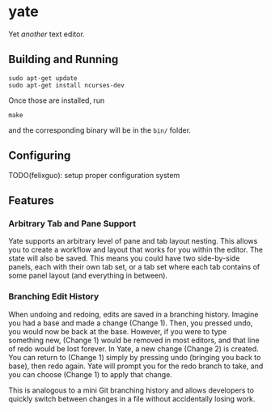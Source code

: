 # yate

Yet _another_ text editor.

## Building and Running
```
sudo apt-get update
sudo apt-get install ncurses-dev
```

Once those are installed, run
```
make
```
and the corresponding binary will be in the `bin/` folder.

## Configuring

TODO(felixguo): setup proper configuration system

## Features

### Arbitrary Tab and Pane Support

Yate supports an arbitrary level of pane and tab layout nesting. This allows
you to create a workflow and layout that works for you within the editor. The
state will also be saved. This means you could have two side-by-side panels,
each with their own tab set, or a tab set where each tab contains of some panel
layout (and everything in between).

### Branching Edit History

When undoing and redoing, edits are saved in a branching history. Imagine you
had a base and made a change (Change 1). Then, you pressed undo, you
would now be back at the base. However, if you were to type something new,
(Change 1) would be removed in most editors, and that line of redo would be lost
forever. In Yate, a new change (Change 2) is created. You can return to
(Change 1) simply by pressing undo (bringing you back to base), then redo again.
Yate will prompt you for the redo branch to take, and you can choose (Change 1)
to apply that change.

This is analogous to a mini Git branching history and allows developers to
quickly switch between changes in a file without accidentally losing work.
